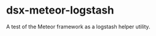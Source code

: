 dsx-meteor-logstash
===================

A test of the Meteor framework as a logstash helper utility.
